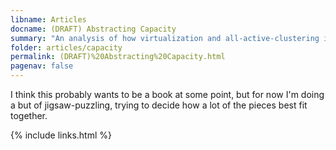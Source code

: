 ```yaml
---
libname: Articles
docname: (DRAFT) Abstracting Capacity
summary: "An analysis of how virtualization and all-active-clustering in IT system architecture serve to abstract capacity from opposite directions (providing decomposability and composability, respectively).  Along with a framework for applying 'abstracted capacity' analysis to IT system architecture."
folder: articles/capacity
permalink: (DRAFT)%20Abstracting%20Capacity.html
pagenav: false
---
```


I think this probably wants to be a book at some point, but for now I'm doing a but of jigsaw-puzzling, trying to decide how a lot of the pieces best fit together.

{% include links.html %}